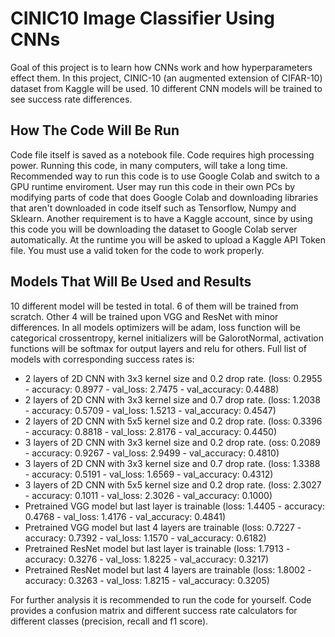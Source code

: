 # CINIC10 Image Classifier Using CNNs

Goal of this project is to learn how CNNs work and how hyperparameters effect them. In this project, CINIC-10 (an augmented extension of CIFAR-10) dataset from Kaggle will be used. 10 different CNN models will be trained to see success rate differences.


## How The Code Will Be Run

Code file itself is saved as a notebook file. Code requires high processing power. Running this code, in many computers, will take a long time. Recommended way to run this code is to use Google Colab and switch to a GPU runtime enviroment. User may run this code in their own PCs by modifying parts of code that does Google Colab and downloading libraries that aren't downloaded in code itself such as Tensorflow, Numpy and Sklearn. 
Another requirement is to have a Kaggle account, since by using this code you will be downloading the dataset to Google Colab server automatically. At the runtime you will be asked to upload a Kaggle API Token file. You must use a valid token for the code to work properly.

## Models That Will Be Used and Results

10 different model will be tested in total. 6 of them will be trained from scratch. Other 4 will be trained upon VGG and ResNet with minor differences. In all models optimizers will be adam, loss function will be categorical crossentropy, kernel initializers will be GalorotNormal, activation functions will be softmax for output layers and relu for others.
Full list of models with corresponding success rates is:

 - 2 layers of 2D CNN with 3x3 kernel size and 0.2 drop rate. (loss: 0.2955 - accuracy: 0.8977 - val_loss: 2.7475 - val_accuracy: 0.4488)
 - 2 layers of 2D CNN with 3x3 kernel size and 0.7 drop rate. (loss: 1.2038 - accuracy: 0.5709 - val_loss: 1.5213 - val_accuracy: 0.4547)
 - 2 layers of 2D CNN with 5x5 kernel size and 0.2 drop rate. (loss: 0.3396 - accuracy: 0.8818 - val_loss: 2.8176 - val_accuracy: 0.4450)
 - 3 layers of 2D CNN with 3x3 kernel size and 0.2 drop rate. (oss: 0.2089 - accuracy: 0.9267 - val_loss: 2.9499 - val_accuracy: 0.4810)
 - 3 layers of 2D CNN with 3x3 kernel size and 0.7 drop rate. (loss: 1.3388 - accuracy: 0.5191 - val_loss: 1.6569 - val_accuracy: 0.4312)
 - 3 layers of 2D CNN with 5x5 kernel size and 0.2 drop rate. (loss: 2.3027 - accuracy: 0.1011 - val_loss: 2.3026 - val_accuracy: 0.1000)
 - Pretrained VGG model but last layer is trainable (loss: 1.4405 - accuracy: 0.4768 - val_loss: 1.4176 - val_accuracy: 0.4841)
 - Pretrained VGG model but last 4 layers are trainable (loss: 0.7227 - accuracy: 0.7392 - val_loss: 1.1570 - val_accuracy: 0.6182)
 - Pretrained ResNet model but last layer is trainable (loss: 1.7913 - accuracy: 0.3276 - val_loss: 1.8225 - val_accuracy: 0.3217)
 - Pretrained ResNet model but last 4 layers are trainable (loss: 1.8002 - accuracy: 0.3263 - val_loss: 1.8215 - val_accuracy: 0.3205)

For further analysis it is recommended to run the code for yourself. Code provides a confusion matrix and different success rate calculators for different classes (precision, recall and f1 score).

